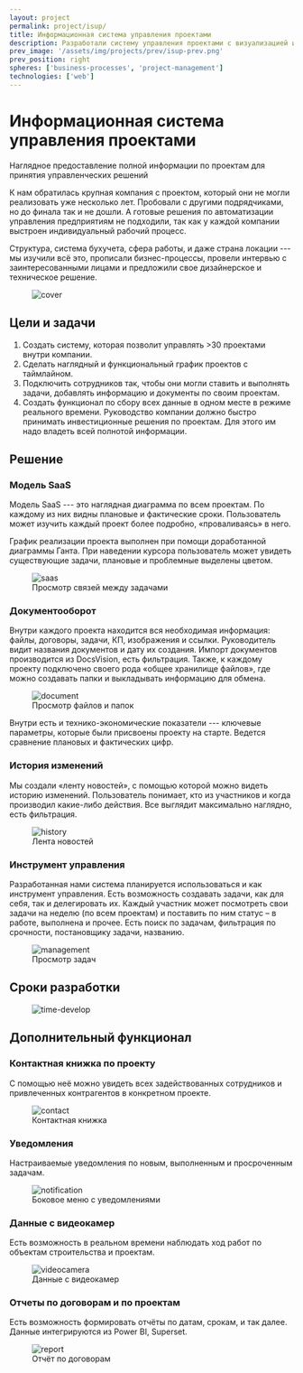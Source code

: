 ```yaml
---
layout: project
permalink: project/isup/
title: Информационная система управления проектами
description: Разработали систему управления проектами с визуализацией и обновляемой информацией более чем по 30 проектам
prev_image: '/assets/img/projects/prev/isup-prev.png'
prev_position: right
spheres: ['business-processes', 'project-management']
technologies: ['web']
---
```

  
# Информационная система управления проектами

Наглядное предоставление полной информации по проектам для принятия управленческих решений

К нам обратилась крупная компания с проектом, который они не могли реализовать уже несколько лет.
Пробовали с другими подрядчиками, но до финала так и не дошли.
А готовые решения по автоматизации управления предприятиям не подходили,
так как у каждой компании выстроен индивидуальный рабочий процесс.

Структура, система бухучета, сфера работы, и даже страна локации --- мы изучили всё это, прописали бизнес-процессы, провели интервью с заинтересованными лицами и предложили свое дизайнерское и техническое решение.


<figure>
    <img src="{{ site.baseurl }}/assets/img/projects/isup/cover.png" alt="cover"/>
</figure>

## Цели и задачи

1. Создать систему, которая позволит управлять >30 проектами внутри компании.
2. Сделать наглядный и функциональный график проектов с таймлайном.
3. Подключить сотрудников так, чтобы они могли ставить и выполнять задачи, добавлять информацию и документы по своим проектам.
4. Создать функционал по сбору всех данные в одном месте в режиме реального времени.
Руководство компании должно быстро принимать инвестиционные решения по проектам. Для этого им надо владеть всей полнотой информации.

## Решение

### Модель SaaS

Модель SaaS --- это наглядная диаграмма по всем проектам. По каждому из них видны плановые и фактические сроки. Пользователь может изучить каждый проект более подробно, «проваливаясь» в него.

График реализации проекта выполнен при помощи доработанной диаграммы Ганта. При наведении курсора пользователь может увидеть существующие задачи, плановые и проблемные выделены цветом.

<figure>
    <img src="{{ site.baseurl }}/assets/img/projects/isup/saas.png" alt="saas"/>
    <figcaption>Просмотр связей между задачами</figcaption>
</figure>

### Документооборот

Внутри каждого проекта находится вся необходимая информация: файлы, договоры, задачи, КП, изображения и ссылки. Руководитель видит названия документов и дату их создания. Импорт документов производится из DocsVision, есть фильтрация. Также, к каждому проекту подключено своего рода «общее хранилище файлов», где можно создавать папки и выкладывать информацию для обмена.

<figure>
    <img src="{{ site.baseurl }}/assets/img/projects/isup/document.png" alt="document"/>
    <figcaption>Просмотр файлов и папок</figcaption>
</figure>

Внутри есть и технико-экономические показатели --- ключевые параметры, которые были присвоены проекту на старте.
Ведется сравнение плановых и фактических цифр.

### История изменений

Мы создали «ленту новостей», с помощью которой можно видеть историю изменений.
Пользователь понимает, кто из участников и когда производил какие-либо действия.
Все выглядит максимально наглядно, есть фильтрация.

<figure>
    <img src="{{ site.baseurl }}/assets/img/projects/isup/history.png" alt="history"/>
    <figcaption>Лента новостей</figcaption>
</figure>

### Инструмент управления

Разработанная нами система планируется использоваться и как инструмент управления. Есть возможность создавать задачи, как для себя, так и делегировать их. Каждый участник может посмотреть свои задачи на неделю (по всем проектам) и поставить по ним статус – в работе, выполнена и прочее. Есть поиск по задачам, фильтрация по срочности, постановщику задачи, названию.

<figure>
    <img src="{{ site.baseurl }}/assets/img/projects/isup/management.png" alt="management"/>
    <figcaption>Просмотр задач</figcaption>
</figure>

## Сроки разработки

<figure>
    <img src="{{ site.baseurl }}/assets/img/projects/isup/time-develop.png" alt="time-develop"/>
</figure>

## Дополнительный функционал

### Контактная книжка по проекту

С помощью неё можно увидеть всех задействованных сотрудников и привлеченных контрагентов в конкретном проекте.

<figure>
    <img src="{{ site.baseurl }}/assets/img/projects/isup/contact.png" alt="contact"/>
    <figcaption>Контактная книжка</figcaption>
</figure>

### Уведомления

Настраиваемые уведомления по новым, выполненным и просроченным задачам.

<figure>
    <img src="{{ site.baseurl }}/assets/img/projects/isup/notification.png" alt="notification"/>
    <figcaption>Боковое меню с уведомлениями</figcaption>
</figure>

### Данные с видеокамер

Есть возможность в реальном времени наблюдать ход работ по объектам строительства и проектам.

<figure>
    <img src="{{ site.baseurl }}/assets/img/projects/isup/videocamera.png" alt="videocamera"/>
    <figcaption>Данные с видеокамер</figcaption>
</figure>

### Отчеты по договорам и по проектам

Есть возможность формировать отчёты по датам, срокам, и так далее. Данные интегрируются из Power BI, Superset.

<figure>
    <img src="{{ site.baseurl }}/assets/img/projects/isup/report.png" alt="report"/>
    <figcaption>Отчёт по договорам</figcaption>
</figure>